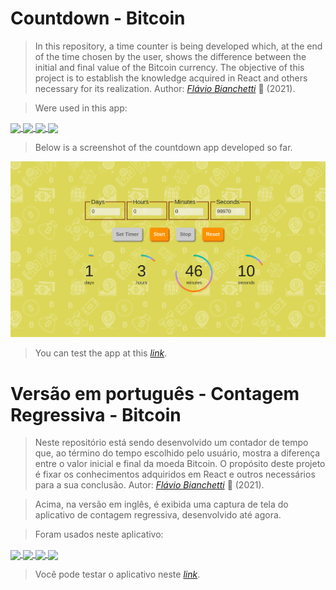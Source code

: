 # Countdown - Bitcoin

> In this repository, a time counter is being developed which, at the end of the time chosen by the user, shows the difference between the initial and final value of the Bitcoin currency. The objective of this project is to establish the knowledge acquired in React and others necessary for its realization. Author: _[Flávio Bianchetti](https://www.linkedin.com/in/flaviobianchetti/)_ :rocket: (2021).


> Were used in this app:

<section style="display: inline-block;">
  <a href="https://developer.mozilla.org/en-US/docs/Web/HTML" target="_blank">
    <img
      align="center"
      height="30"
      src="https://img.shields.io/badge/HTML5-E34F26?style=for-the-badge&logo=html5&logoColor=white"
      target="_blank"
    />
  </a>
  <a href="https://developer.mozilla.org/en-US/docs/Web/CSS" target="_blank">
    <img
      align="center"
      height="30"
      src="https://img.shields.io/badge/CSS-239120?&style=for-the-badge&logo=css3&logoColor=white"
      target="_blank"
    />
  </a>
  <a href="https://developer.mozilla.org/en-US/docs/Web/JavaScript" target="_blank">
    <img
      align="center"
      height="30"
      src="https://img.shields.io/badge/JavaScript-F7DF1E?style=for-the-badge&logo=javascript&logoColor=black"
      target="_blank"
    />
  </a>
  <a href="https://reactjs.org/" target="_blank">
    <img
      align="center"
      height="30"
      src="https://img.shields.io/badge/React-20232A?style=for-the-badge&logo=react&logoColor=61DAFB"
      target="_blank"
    />
  </a>
</section>
<br />

> Below is a screenshot of the countdown app developed so far.

![Countdown](countdown.png)


> You can test the app at this _[link](http://countdown-bitcoin.surge.sh/)_.

# Versão em português - Contagem Regressiva - Bitcoin

> Neste repositório está sendo desenvolvido um contador de tempo que, ao término do tempo escolhido pelo usuário, mostra a diferença entre o valor inicial e final da moeda Bitcoin. O propósito deste projeto é fixar os conhecimentos adquiridos em React e outros necessários para a sua conclusão. Autor: _[Flávio Bianchetti](https://www.linkedin.com/in/flaviobianchetti/)_ :rocket: (2021).


> Acima, na versão em inglês, é exibida uma captura de tela do aplicativo de contagem regressiva, desenvolvido até agora.


> Foram usados ​​neste aplicativo:

<section style="display: inline-block;">
  <a href="https://developer.mozilla.org/en-US/docs/Web/HTML" target="_blank">
    <img
      align="center"
      height="30"
      src="https://img.shields.io/badge/HTML5-E34F26?style=for-the-badge&logo=html5&logoColor=white"
      target="_blank"
    />
  </a>
  <a href="https://developer.mozilla.org/en-US/docs/Web/CSS" target="_blank">
    <img
      align="center"
      height="30"
      src="https://img.shields.io/badge/CSS-239120?&style=for-the-badge&logo=css3&logoColor=white"
      target="_blank"
    />
  </a>
  <a href="https://developer.mozilla.org/en-US/docs/Web/JavaScript" target="_blank">
    <img
      align="center"
      height="30"
      src="https://img.shields.io/badge/JavaScript-F7DF1E?style=for-the-badge&logo=javascript&logoColor=black"
      target="_blank"
    />
  </a>
  <a href="https://reactjs.org/" target="_blank">
    <img
      align="center"
      height="30"
      src="https://img.shields.io/badge/React-20232A?style=for-the-badge&logo=react&logoColor=61DAFB"
      target="_blank"
    />
  </a>
</section>
<br />

> Você pode testar o aplicativo neste _[link](http://countdown-bitcoin.surge.sh/)_.
